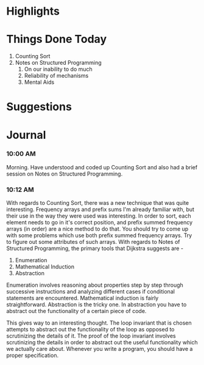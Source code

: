 # Highlights

# Things Done Today
1. Counting Sort
2. Notes on Structured Programming
    1. On our inability to do much
    2. Reliability of mechanisms
    3. Mental Aids

# Suggestions

# Journal
### 10:00 AM
Morning. Have understood and coded up Counting Sort and also had a brief session on Notes on Structured Programming.

### 10:12 AM
With regards to Counting Sort, there was a new technique that was quite interesting. Frequency arrays and prefix sums I'm already familiar with, but their use in the way they were used was interesting. In order to sort, each element needs to go in it's correct position, and prefix summed frequency arrays (in order) are a nice method to do that. You should try to come up with some problems which use both prefix summed frequency arrays. Try to figure out some attributes of such arrays. With regards to Notes of Structured Programming, the primary tools that Dijkstra suggests are - 
1. Enumeration
2. Mathematical Induction
3. Abstraction

Enumeration involves reasoning about properties step by step through successive instructions and analyzing different cases if conditional statements are encountered. Mathematical induction is fairly straightforward. Abstraction is the tricky one. In abstraction you have to abstract out the functionality of a certain piece of code. 

This gives way to an interesting thought. The loop invariant that is chosen attempts to abstract out the functionality of the loop as opposed to scrutinizing the details of it. The proof of the loop invariant involves scrutinizing the details in order to abstract out the useful functionality which we actually care about. Whenever you write a program, you should have a proper specification.

